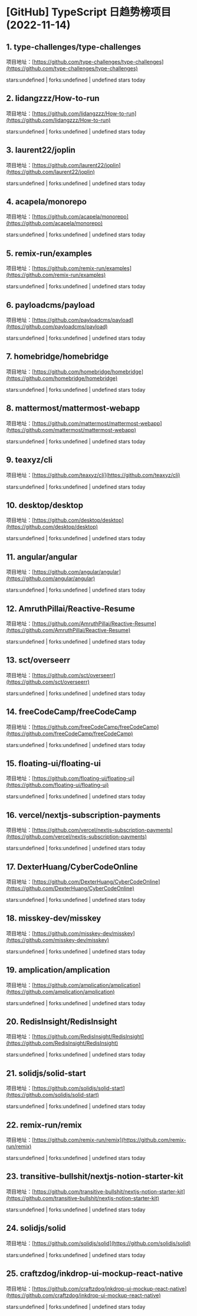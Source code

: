 # [GitHub] TypeScript 日趋势榜项目(2022-11-14)

## 1. type-challenges/type-challenges 

项目地址：[https://github.com/type-challenges/type-challenges](https://github.com/type-challenges/type-challenges)

stars:undefined | forks:undefined | undefined stars today 



## 2. lidangzzz/How-to-run 

项目地址：[https://github.com/lidangzzz/How-to-run](https://github.com/lidangzzz/How-to-run)

stars:undefined | forks:undefined | undefined stars today 



## 3. laurent22/joplin 

项目地址：[https://github.com/laurent22/joplin](https://github.com/laurent22/joplin)

stars:undefined | forks:undefined | undefined stars today 



## 4. acapela/monorepo 

项目地址：[https://github.com/acapela/monorepo](https://github.com/acapela/monorepo)

stars:undefined | forks:undefined | undefined stars today 



## 5. remix-run/examples 

项目地址：[https://github.com/remix-run/examples](https://github.com/remix-run/examples)

stars:undefined | forks:undefined | undefined stars today 



## 6. payloadcms/payload 

项目地址：[https://github.com/payloadcms/payload](https://github.com/payloadcms/payload)

stars:undefined | forks:undefined | undefined stars today 



## 7. homebridge/homebridge 

项目地址：[https://github.com/homebridge/homebridge](https://github.com/homebridge/homebridge)

stars:undefined | forks:undefined | undefined stars today 



## 8. mattermost/mattermost-webapp 

项目地址：[https://github.com/mattermost/mattermost-webapp](https://github.com/mattermost/mattermost-webapp)

stars:undefined | forks:undefined | undefined stars today 



## 9. teaxyz/cli 

项目地址：[https://github.com/teaxyz/cli](https://github.com/teaxyz/cli)

stars:undefined | forks:undefined | undefined stars today 



## 10. desktop/desktop 

项目地址：[https://github.com/desktop/desktop](https://github.com/desktop/desktop)

stars:undefined | forks:undefined | undefined stars today 



## 11. angular/angular 

项目地址：[https://github.com/angular/angular](https://github.com/angular/angular)

stars:undefined | forks:undefined | undefined stars today 



## 12. AmruthPillai/Reactive-Resume 

项目地址：[https://github.com/AmruthPillai/Reactive-Resume](https://github.com/AmruthPillai/Reactive-Resume)

stars:undefined | forks:undefined | undefined stars today 



## 13. sct/overseerr 

项目地址：[https://github.com/sct/overseerr](https://github.com/sct/overseerr)

stars:undefined | forks:undefined | undefined stars today 



## 14. freeCodeCamp/freeCodeCamp 

项目地址：[https://github.com/freeCodeCamp/freeCodeCamp](https://github.com/freeCodeCamp/freeCodeCamp)

stars:undefined | forks:undefined | undefined stars today 



## 15. floating-ui/floating-ui 

项目地址：[https://github.com/floating-ui/floating-ui](https://github.com/floating-ui/floating-ui)

stars:undefined | forks:undefined | undefined stars today 



## 16. vercel/nextjs-subscription-payments 

项目地址：[https://github.com/vercel/nextjs-subscription-payments](https://github.com/vercel/nextjs-subscription-payments)

stars:undefined | forks:undefined | undefined stars today 



## 17. DexterHuang/CyberCodeOnline 

项目地址：[https://github.com/DexterHuang/CyberCodeOnline](https://github.com/DexterHuang/CyberCodeOnline)

stars:undefined | forks:undefined | undefined stars today 



## 18. misskey-dev/misskey 

项目地址：[https://github.com/misskey-dev/misskey](https://github.com/misskey-dev/misskey)

stars:undefined | forks:undefined | undefined stars today 



## 19. amplication/amplication 

项目地址：[https://github.com/amplication/amplication](https://github.com/amplication/amplication)

stars:undefined | forks:undefined | undefined stars today 



## 20. RedisInsight/RedisInsight 

项目地址：[https://github.com/RedisInsight/RedisInsight](https://github.com/RedisInsight/RedisInsight)

stars:undefined | forks:undefined | undefined stars today 



## 21. solidjs/solid-start 

项目地址：[https://github.com/solidjs/solid-start](https://github.com/solidjs/solid-start)

stars:undefined | forks:undefined | undefined stars today 



## 22. remix-run/remix 

项目地址：[https://github.com/remix-run/remix](https://github.com/remix-run/remix)

stars:undefined | forks:undefined | undefined stars today 



## 23. transitive-bullshit/nextjs-notion-starter-kit 

项目地址：[https://github.com/transitive-bullshit/nextjs-notion-starter-kit](https://github.com/transitive-bullshit/nextjs-notion-starter-kit)

stars:undefined | forks:undefined | undefined stars today 



## 24. solidjs/solid 

项目地址：[https://github.com/solidjs/solid](https://github.com/solidjs/solid)

stars:undefined | forks:undefined | undefined stars today 



## 25. craftzdog/inkdrop-ui-mockup-react-native 

项目地址：[https://github.com/craftzdog/inkdrop-ui-mockup-react-native](https://github.com/craftzdog/inkdrop-ui-mockup-react-native)

stars:undefined | forks:undefined | undefined stars today 



